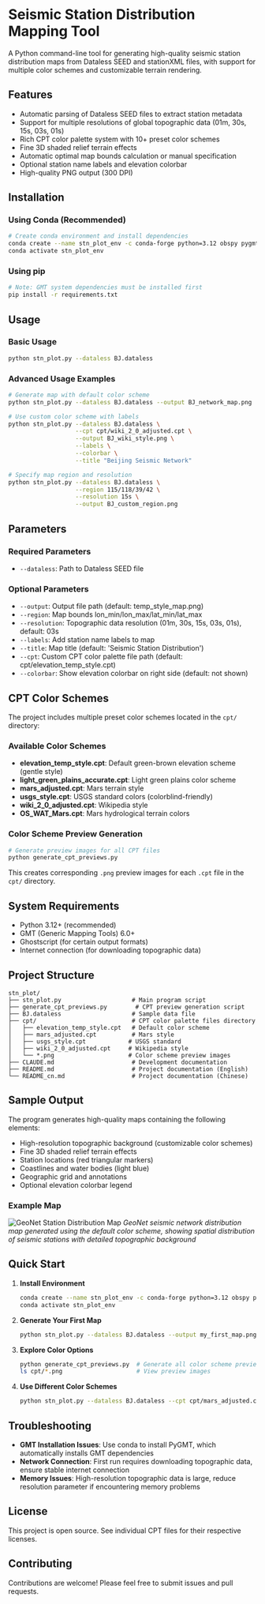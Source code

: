 # Seismic Station Distribution Mapping Tool

A Python command-line tool for generating high-quality seismic station distribution maps from Dataless SEED and stationXML files, with support for multiple color schemes and customizable terrain rendering.

## Features

- Automatic parsing of Dataless SEED files to extract station metadata
- Support for multiple resolutions of global topographic data (01m, 30s, 15s, 03s, 01s)
- Rich CPT color palette system with 10+ preset color schemes
- Fine 3D shaded relief terrain effects
- Automatic optimal map bounds calculation or manual specification
- Optional station name labels and elevation colorbar
- High-quality PNG output (300 DPI)

## Installation

### Using Conda (Recommended)

```bash
# Create conda environment and install dependencies
conda create --name stn_plot_env -c conda-forge python=3.12 obspy pygmt
conda activate stn_plot_env
```

### Using pip

```bash
# Note: GMT system dependencies must be installed first
pip install -r requirements.txt
```

## Usage

### Basic Usage

```bash
python stn_plot.py --dataless BJ.dataless
```

### Advanced Usage Examples

```bash
# Generate map with default color scheme
python stn_plot.py --dataless BJ.dataless --output BJ_network_map.png

# Use custom color scheme with labels
python stn_plot.py --dataless BJ.dataless \
                   --cpt cpt/wiki_2_0_adjusted.cpt \
                   --output BJ_wiki_style.png \
                   --labels \
                   --colorbar \
                   --title "Beijing Seismic Network"

# Specify map region and resolution
python stn_plot.py --dataless BJ.dataless \
                   --region 115/118/39/42 \
                   --resolution 15s \
                   --output BJ_custom_region.png
```

## Parameters

### Required Parameters
- `--dataless`: Path to Dataless SEED file

### Optional Parameters
- `--output`: Output file path (default: temp_style_map.png)
- `--region`: Map bounds lon_min/lon_max/lat_min/lat_max
- `--resolution`: Topographic data resolution (01m, 30s, 15s, 03s, 01s), default: 03s
- `--labels`: Add station name labels to map
- `--title`: Map title (default: 'Seismic Station Distribution')
- `--cpt`: Custom CPT color palette file path (default: cpt/elevation_temp_style.cpt)
- `--colorbar`: Show elevation colorbar on right side (default: not shown)

## CPT Color Schemes

The project includes multiple preset color schemes located in the `cpt/` directory:

### Available Color Schemes
- **elevation_temp_style.cpt**: Default green-brown elevation scheme (gentle style)
- **light_green_plains_accurate.cpt**: Light green plains color scheme
- **mars_adjusted.cpt**: Mars terrain style
- **usgs_style.cpt**: USGS standard colors (colorblind-friendly)
- **wiki_2_0_adjusted.cpt**: Wikipedia style
- **OS_WAT_Mars.cpt**: Mars hydrological terrain colors

### Color Scheme Preview Generation

```bash
# Generate preview images for all CPT files
python generate_cpt_previews.py
```

This creates corresponding `.png` preview images for each `.cpt` file in the `cpt/` directory.

## System Requirements

- Python 3.12+ (recommended)
- GMT (Generic Mapping Tools) 6.0+
- Ghostscript (for certain output formats)
- Internet connection (for downloading topographic data)

## Project Structure

```
stn_plot/
├── stn_plot.py                    # Main program script
├── generate_cpt_previews.py        # CPT preview generation script
├── BJ.dataless                    # Sample data file
├── cpt/                           # CPT color palette files directory
│   ├── elevation_temp_style.cpt   # Default color scheme
│   ├── mars_adjusted.cpt          # Mars style
│   ├── usgs_style.cpt            # USGS standard
│   ├── wiki_2_0_adjusted.cpt     # Wikipedia style
│   └── *.png                     # Color scheme preview images
├── CLAUDE.md                      # Development documentation
├── README.md                      # Project documentation (English)
└── README_cn.md                   # Project documentation (Chinese)
```

## Sample Output

The program generates high-quality maps containing the following elements:
- High-resolution topographic background (customizable color schemes)
- Fine 3D shaded relief terrain effects
- Station locations (red triangular markers)
- Coastlines and water bodies (light blue)
- Geographic grid and annotations
- Optional elevation colorbar legend

### Example Map
![GeoNet Station Distribution Map](temp_style_map.png)
*GeoNet seismic network distribution map generated using the default color scheme, showing spatial distribution of seismic stations with detailed topographic background*

## Quick Start

1. **Install Environment**
   ```bash
   conda create --name stn_plot_env -c conda-forge python=3.12 obspy pygmt
   conda activate stn_plot_env
   ```

2. **Generate Your First Map**
   ```bash
   python stn_plot.py --dataless BJ.dataless --output my_first_map.png
   ```

3. **Explore Color Options**
   ```bash
   python generate_cpt_previews.py  # Generate all color scheme previews
   ls cpt/*.png                     # View preview images
   ```

4. **Use Different Color Schemes**
   ```bash
   python stn_plot.py --dataless BJ.dataless --cpt cpt/mars_adjusted.cpt --output mars_style.png
   ```

## Troubleshooting

- **GMT Installation Issues**: Use conda to install PyGMT, which automatically installs GMT dependencies
- **Network Connection**: First run requires downloading topographic data, ensure stable internet connection
- **Memory Issues**: High-resolution topographic data is large, reduce resolution parameter if encountering memory problems

## License

This project is open source. See individual CPT files for their respective licenses.

## Contributing

Contributions are welcome! Please feel free to submit issues and pull requests.